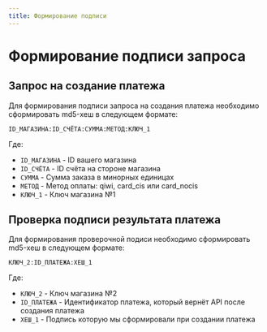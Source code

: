 ```yaml
---
title: Формирование подписи
---
```


# Формирование подписи запроса

## Запрос на создание платежа

Для формирования подписи запроса на создания платежа необходимо сформировать md5-хеш в следующем формате:

```
ID_МАГАЗИНА:ID_СЧЁТА:СУММА:МЕТОД:КЛЮЧ_1
```

Где:
- `ID_МАГАЗИНА` - ID вашего магазина
- `ID_СЧЁТА` - ID счёта на стороне магазина
- `СУММА` - Сумма заказа в минорных единицах
- `МЕТОД` - Метод оплаты: qiwi, card_cis или card_nocis
- `КЛЮЧ_1` - Ключ магазина №1

## Проверка подписи результата платежа

Для формирования проверочной подиси необходимо сформировать md5-хеш в следующем формате:

```
КЛЮЧ_2:ID_ПЛАТЕЖА:ХЕШ_1
```

Где:
- `КЛЮЧ_2` - Ключ магазина №2
- `ID_ПЛАТЕЖА` - Идентификатор платежа, который вернёт API после создания платежа
- `ХЕШ_1` - Подпись которую мы сформировали при создании платежа